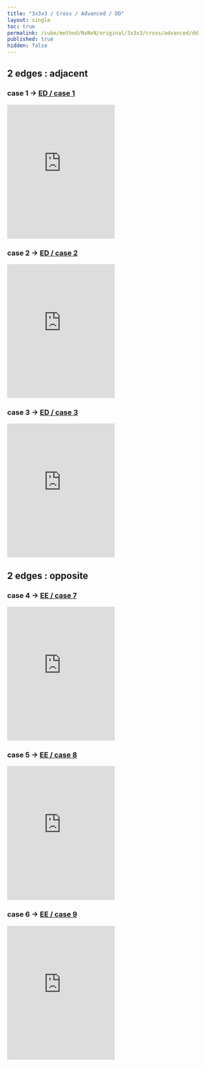 ```yaml
---
title: "3x3x3 / Cross / Advanced / DD"
layout: single
toc: true
permalink: /cube/method/NxNxN/original/3x3x3/cross/advanced/dd
published: true
hidden: false
---
```


<head>
  <base target="_blank">
  <style>
    .iframe-wrapper {
      overflow    : hidden;
    }
    iframe {
      width       : 250px;
      height      : 330px;
      margin-top  : -20px;
      border      : none;
    }
  </style>
</head>



## 2 edges : adjacent

### case 1 -> [ED / case 1](/cube/method/NxNxN/original/3x3x3/cross/advanced/ed#case-1)

<div class="iframe-wrapper">
  <iframe
    scrolling="no"
    src="https://ruwix.com/widget/3d/?alg=R%20y'%20R%20F&colored=U%20FD%20RD&setupmoves=y&hover=9&speed=500&flags=canvas"
  ></iframe>
</div>

### case 2 -> [ED / case 2](/cube/method/NxNxN/original/3x3x3/cross/advanced/ed#case-2)

<div class="iframe-wrapper">
  <iframe
    scrolling="no"
    src="https://ruwix.com/widget/3d/?alg=R%20y'%20R%20D%20F&colored=U%20FD%20BD&setupmoves=y&hover=9&speed=500&flags=canvas"
  ></iframe>
</div>

### case 3 -> [ED / case 3](/cube/method/NxNxN/original/3x3x3/cross/advanced/ed#case-3)

<div class="iframe-wrapper">
  <iframe
    scrolling="no"
    src="https://ruwix.com/widget/3d/?alg=R%20y'%20R%20D2%20F&colored=U%20FD%20LD&setupmoves=y&hover=9&speed=500&flags=canvas"
  ></iframe>
</div>



## 2 edges : opposite

### case 4 -> [EE / case 7](/cube/method/NxNxN/original/3x3x3/cross/advanced/ee#case-7)

<div class="iframe-wrapper">
  <iframe
    scrolling="no"
    src="https://ruwix.com/widget/3d/?alg=F'%20B%20R'%20D'%20R2'&colored=U%20FD%20RD&hover=9&speed=500&flags=canvas"
  ></iframe>
</div>

### case 5 -> [EE / case 8](/cube/method/NxNxN/original/3x3x3/cross/advanced/ee#case-8)

<div class="iframe-wrapper">
  <iframe
    scrolling="no"
    src="https://ruwix.com/widget/3d/?alg=F'%20B%20R'%20D2'%20R2'&colored=U%20LD%20RD&hover=9&speed=500&flags=canvas"
  ></iframe>
</div>

### case 6 -> [EE / case 9](/cube/method/NxNxN/original/3x3x3/cross/advanced/ee#case-9)

<div class="iframe-wrapper">
  <iframe
    scrolling="no"
    src="https://ruwix.com/widget/3d/?alg=F'%20B%20R'%20D%20R2'&colored=U%20RD%20BD&hover=9&speed=500&flags=canvas"
  ></iframe>
</div>
